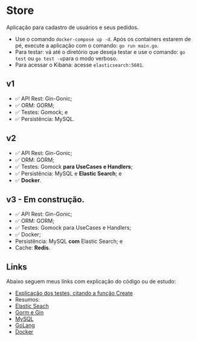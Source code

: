 # Store
Aplicação para cadastro de usuários e seus pedidos.
* Use o comando `docker-compose up -d`. Após os containers estarem de pé, execute a aplicação com o comando: `go run main.go`.
* Para testar: vá até o diretório que deseja testar e use o comando: `go test` ou `go test -v`para o modo verboso.
* Para acessar o Kibana: acesse `elasticsearch:5601`.

## v1
* ✅ API Rest: Gin-Gonic;
* ✅ ORM: GORM;
* ✅ Testes: Gomock; e
* ✅ Persistência: MySQL.

## v2
* ✅ API Rest: Gin-Gonic;
* ✅ ORM: GORM;
* ✅ Testes: Gomock **para UseCases e Handlers**;
* ✅ Persistência: MySQL e **Elastic Search**; e
* ✅ **Docker**.

## v3 - Em construção.
* ✅ API Rest: Gin-Gonic;
* ✅ ORM: GORM;
* ✅ Testes: Gomock para UseCases e Handlers;
* ✅ Docker;
* Persistência: MySQL **com** Elastic Search; e
* Cache: **Redis**.

## Links
Abaixo seguem meus links com explicação do código ou de estudo:
* [Explicação dos testes, citando a função Create](https://joanavidon.notion.site/Elastic-Search-a6443921416f4b558dc267abb76fc675)
* Resumos:
* [Elastic Seach](https://www.notion.so/joanavidon/Testes-92702c53edb34fcca788be34eed89a4f)
* [Gorm e Gin](https://app.diagrams.net/#G180mv-hWo-ncgnk3HMDbdmZFh9T1uzAKN)
* [MySQL](https://joanavidon.notion.site/MySQL-e5e2e66d42ff4d03acb5089dc3c3df17)
* [GoLang](https://www.notion.so/joanavidon/Go-150fab3ab8fc4d60a58a025e28d97051)
* [Docker](https://www.notion.so/joanavidon/Docker-5b93972bba3549a2a64bb557c7eeaae9)
